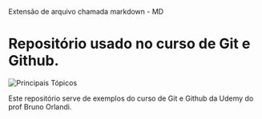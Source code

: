 Extensão de arquivo chamada markdown - MD
# Repositório usado no curso de Git e Github.

![Principais Tópicos](CursoGit/Curso_git.png)

Este repositório serve de exemplos do curso de Git  e Github da Udemy do prof Bruno Orlandi.
